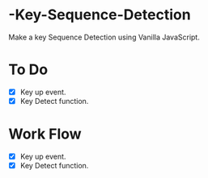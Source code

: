 # -Key-Sequence-Detection

Make a key Sequence Detection using Vanilla JavaScript.

# To Do

- [x] Key up event.
- [x] Key Detect function.

# Work Flow

- [x] Key up event.
- [x] Key Detect function.
